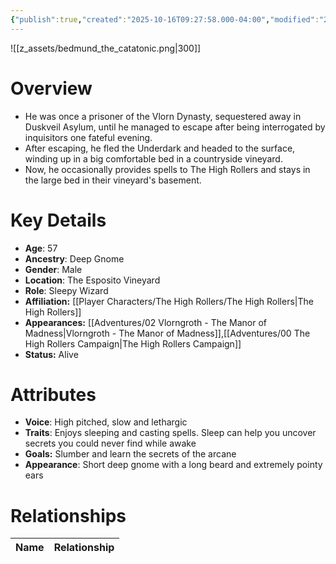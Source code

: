 ```yaml
---
{"publish":true,"created":"2025-10-16T09:27:58.000-04:00","modified":"2025-10-16T14:11:24.961-04:00","published":"2025-10-16T14:11:24.961-04:00","cssclasses":"","Age":"57","Ancestry":"Deep Gnome","Gender":"Male","Location":["The Esposito Vineyard"],"Role":["Sleepy Wizard"],"Affiliation":["[[The High Rollers]]"],"Appearances":["[[02 Vlorngroth - The Manor of Madness|Vlorngroth - The Manor of Madness]]","[[00 The High Rollers Campaign|The High Rollers Campaign]]"],"Status":"Alive"}
---
```


![[z_assets/bedmund_the_catatonic.png|300]]

# Overview
- He was once a prisoner of the Vlorn Dynasty, sequestered away in Duskveil Asylum, until he managed to escape after being interrogated by inquisitors one fateful evening.
- After escaping, he fled the Underdark and headed to the surface, winding up in a big comfortable bed in a countryside vineyard.
- Now, he occasionally provides spells to The High Rollers and stays in the large bed in their vineyard's basement.

# Key Details
- **Age**: 57
- **Ancestry**: Deep Gnome
- **Gender**: Male
- **Location**: The Esposito Vineyard
- **Role**: Sleepy Wizard
- **Affiliation:** [[Player Characters/The High Rollers/The High Rollers\|The High Rollers]]
- **Appearances:** [[Adventures/02 Vlorngroth - The Manor of Madness\|Vlorngroth - The Manor of Madness]],[[Adventures/00 The High Rollers Campaign\|The High Rollers Campaign]]
- **Status:** Alive

# Attributes
- **Voice**: High pitched, slow and lethargic
- **Traits**: Enjoys sleeping and casting spells. Sleep can help you uncover secrets you could never find while awake
- **Goals:** Slumber and learn the secrets of the arcane
- **Appearance**: Short deep gnome with a long beard and extremely pointy ears

# Relationships

| Name  | Relationship |
| ----- | ------------ |
